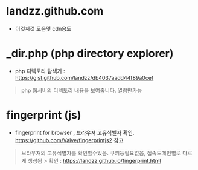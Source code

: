 
# landzz.github.com

- 이것저것 모음및 cdn용도


# _dir.php (php directory explorer)
- php 디렉토리 탐색기 : https://gist.github.com/landzz/db4037aadd44f89a0cef

 > php 웹서버의 디렉토리 내용을 보여줍니다.
 > 열람만가능


# fingerprint (js)
- fingerprint for browser , 브라우져 고유식별자 확인. https://github.com/Valve/fingerprintjs2 참고

> 브라우져의 고유식별자를 확인할수있음. 
  > 쿠키등필요없음, 접속도메인별로 다르게 생성됨
    > 확인 : https://landzz.github.io/fingerprint.html 
